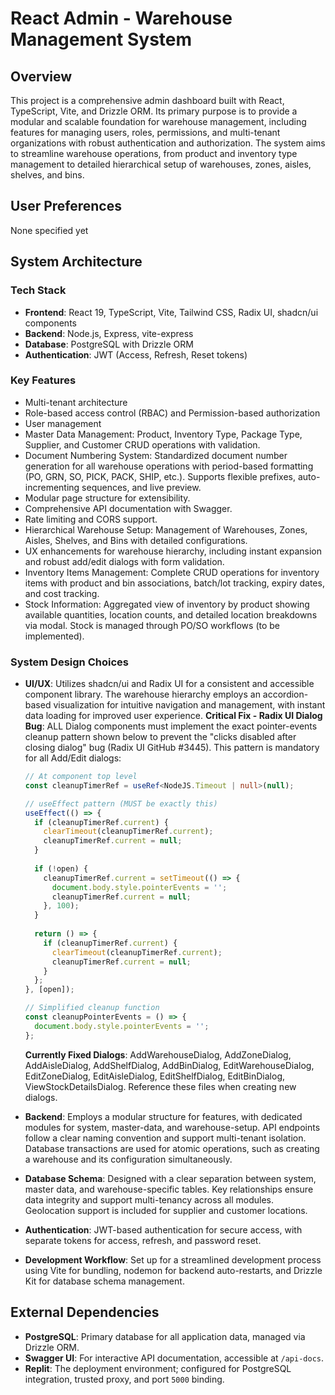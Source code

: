 # React Admin - Warehouse Management System

## Overview
This project is a comprehensive admin dashboard built with React, TypeScript, Vite, and Drizzle ORM. Its primary purpose is to provide a modular and scalable foundation for warehouse management, including features for managing users, roles, permissions, and multi-tenant organizations with robust authentication and authorization. The system aims to streamline warehouse operations, from product and inventory type management to detailed hierarchical setup of warehouses, zones, aisles, shelves, and bins.

## User Preferences
None specified yet

## System Architecture

### Tech Stack
- **Frontend**: React 19, TypeScript, Vite, Tailwind CSS, Radix UI, shadcn/ui components
- **Backend**: Node.js, Express, vite-express
- **Database**: PostgreSQL with Drizzle ORM
- **Authentication**: JWT (Access, Refresh, Reset tokens)

### Key Features
- Multi-tenant architecture
- Role-based access control (RBAC) and Permission-based authorization
- User management
- Master Data Management: Product, Inventory Type, Package Type, Supplier, and Customer CRUD operations with validation.
- Document Numbering System: Standardized document number generation for all warehouse operations with period-based formatting (PO, GRN, SO, PICK, PACK, SHIP, etc.). Supports flexible prefixes, auto-incrementing sequences, and live preview.
- Modular page structure for extensibility.
- Comprehensive API documentation with Swagger.
- Rate limiting and CORS support.
- Hierarchical Warehouse Setup: Management of Warehouses, Zones, Aisles, Shelves, and Bins with detailed configurations.
- UX enhancements for warehouse hierarchy, including instant expansion and robust add/edit dialogs with form validation.
- Inventory Items Management: Complete CRUD operations for inventory items with product and bin associations, batch/lot tracking, expiry dates, and cost tracking.
- Stock Information: Aggregated view of inventory by product showing available quantities, location counts, and detailed location breakdowns via modal. Stock is managed through PO/SO workflows (to be implemented).

### System Design Choices
- **UI/UX**: Utilizes shadcn/ui and Radix UI for a consistent and accessible component library. The warehouse hierarchy employs an accordion-based visualization for intuitive navigation and management, with instant data loading for improved user experience. **Critical Fix - Radix UI Dialog Bug**: ALL Dialog components must implement the exact pointer-events cleanup pattern shown below to prevent the "clicks disabled after closing dialog" bug (Radix UI GitHub #3445). This pattern is mandatory for all Add/Edit dialogs:
  
  ```typescript
  // At component top level
  const cleanupTimerRef = useRef<NodeJS.Timeout | null>(null);
  
  // useEffect pattern (MUST be exactly this)
  useEffect(() => {
    if (cleanupTimerRef.current) {
      clearTimeout(cleanupTimerRef.current);
      cleanupTimerRef.current = null;
    }
    
    if (!open) {
      cleanupTimerRef.current = setTimeout(() => {
        document.body.style.pointerEvents = '';
        cleanupTimerRef.current = null;
      }, 100);
    }
    
    return () => {
      if (cleanupTimerRef.current) {
        clearTimeout(cleanupTimerRef.current);
        cleanupTimerRef.current = null;
      }
    };
  }, [open]);
  
  // Simplified cleanup function
  const cleanupPointerEvents = () => {
    document.body.style.pointerEvents = '';
  };
  ```
  
  **Currently Fixed Dialogs**: AddWarehouseDialog, AddZoneDialog, AddAisleDialog, AddShelfDialog, AddBinDialog, EditWarehouseDialog, EditZoneDialog, EditAisleDialog, EditShelfDialog, EditBinDialog, ViewStockDetailsDialog. Reference these files when creating new dialogs.
- **Backend**: Employs a modular structure for features, with dedicated modules for system, master-data, and warehouse-setup. API endpoints follow a clear naming convention and support multi-tenant isolation. Database transactions are used for atomic operations, such as creating a warehouse and its configuration simultaneously.
- **Database Schema**: Designed with a clear separation between system, master data, and warehouse-specific tables. Key relationships ensure data integrity and support multi-tenancy across all modules. Geolocation support is included for supplier and customer locations.
- **Authentication**: JWT-based authentication for secure access, with separate tokens for access, refresh, and password reset.
- **Development Workflow**: Set up for a streamlined development process using Vite for bundling, nodemon for backend auto-restarts, and Drizzle Kit for database schema management.

## External Dependencies
- **PostgreSQL**: Primary database for all application data, managed via Drizzle ORM.
- **Swagger UI**: For interactive API documentation, accessible at `/api-docs`.
- **Replit**: The deployment environment; configured for PostgreSQL integration, trusted proxy, and port `5000` binding.